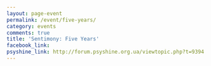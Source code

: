 ```yaml
---
layout: page-event
permalink: /event/five-years/
category: events
comments: true
title: 'Sentimony: Five Years'
facebook_link: 
psyshine_link: http://forum.psyshine.org.ua/viewtopic.php?t=9394
---
```


